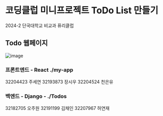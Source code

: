 # 코딩클럽 미니프로젝트 ToDo List 만들기
2024-2 단국대학교 비교과 퓨리클럽 

## Todo 웹페이지

![image](https://github.com/rlacodls3109/ToDoList/assets/56792033/a5d58775-2ad0-4336-baca-f0f4da75f4a3)

### 프론트엔드 - React ./my-app
32204423 주세연
32193873 장시우
32204524 천은유


### 백엔드 - Django - ./Todos
32182705 오주원
32191199 김채인
32207967 허연재
